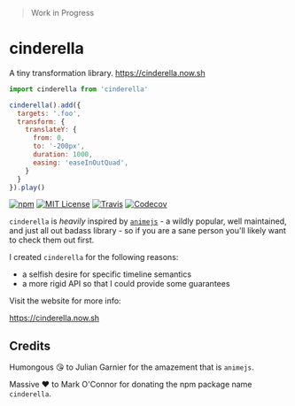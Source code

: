 > Work in Progress

# cinderella

A tiny transformation library. https://cinderella.now.sh

```javascript
import cinderella from 'cinderella'

cinderella().add({
  targets: '.foo',
  transform: {
    translateY: {
      from: 0,
      to: '-200px',
      duration: 1000,
      easing: 'easeInOutQuad',
    }
  }
}).play()
```

[![npm](https://img.shields.io/npm/v/cinderella.svg?style=flat-square)](http://npm.im/cinderella)
[![MIT License](https://img.shields.io/npm/l/cinderella.svg?style=flat-square)](http://opensource.org/licenses/MIT)
[![Travis](https://img.shields.io/travis/ctrlplusb/cinderella.svg?style=flat-square)](https://travis-ci.org/ctrlplusb/cinderella)
[![Codecov](https://img.shields.io/codecov/c/github/ctrlplusb/cinderella.svg?style=flat-square)](https://codecov.io/github/ctrlplusb/cinderella)


`cinderella` is _heavily_ inspired by [`animejs`](http://animejs.com/) - a wildly popular, well maintained, and just all out badass library - so if you are a sane person you'll likely want to check them out first.

I created `cinderella` for the following reasons:

 - a selfish desire for specific timeline semantics
 - a more rigid API so that I could provide some guarantees

Visit the website for more info:

https://cinderella.now.sh

## Credits

Humongous 😘 to Julian Garnier for the amazement that is `animejs`.

Massive ❤️ to Mark O'Connor for donating the npm package name `cinderella`.  ️